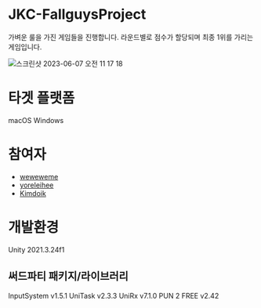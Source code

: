 # JKC-FallguysProject

가벼운 룰을 가진 게임들을 진행합니다. 라운드별로 점수가 할당되며 최종 1위를 가리는 게임입니다.

![스크린샷 2023-06-07 오전 11 17 18](https://github.com/KIA-PROGRAMMING-38/JKC-FallguysProject/assets/120005202/55a79919-d39a-40a1-a1ce-96456683d56c)

# 타겟 플랫폼
macOS Windows

# 참여자
- [weweweme](https://github.com/weweweme)
- [yoreleihee](https://github.com/yoreleihee)
- [Kimdoik](https://github.com/SuperSoldier28)

# 개발환경
Unity 2021.3.24f1

## 써드파티 패키지/라이브러리
InputSystem v1.5.1
UniTask v2.3.3
UniRx v7.1.0
PUN 2 FREE v2.42
